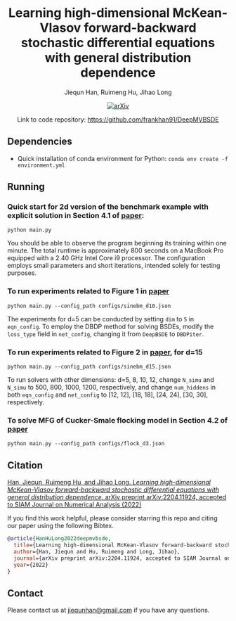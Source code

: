 <div align="center">

# Learning high-dimensional McKean-Vlasov forward-backward stochastic differential equations with general distribution dependence

Jiequn Han, Ruimeng Hu, Jihao Long

[![arXiv](https://img.shields.io/badge/arXiv-2204.11924-b31b1b.svg)](https://arxiv.org/abs/2204.11924)


Link to code repository: https://github.com/frankhan91/DeepMVBSDE

</div>


## Dependencies
* Quick installation of conda environment for Python: ``conda env create -f environment.yml``

## Running
### Quick start for 2d version of the benchmark example with explicit solution in Section 4.1 of [paper](#Citation):
```
python main.py
```
You should be able to observe the program beginning its training within one minute. The total runtime is approximately 800 seconds on a MacBook Pro equipped with a 2.40 GHz Intel Core i9 processor. The configuration employs small parameters and short iterations, intended solely for testing purposes.

### To run experiments related to Figure 1 in [paper](#Citation)
```
python main.py --config_path configs/sinebm_d10.json
```
The experiments for d=5 can be conducted by setting `dim` to `5` in `eqn_config`. To employ the DBDP method for solving BSDEs, modify the `loss_type` field in `net_config`, changing it from `DeepBSDE` to `DBDPiter`.

### To run experiments related to Figure 2 in [paper](#Citation), for d=15
```
python main.py --config_path configs/sinebm_d15.json
```
To run solvers with other dimensions: d=5, 8, 10, 12, change `N_simu` and `N_simu` to 500, 800, 1000, 1200, respectively, and change `num_hiddens` in both `eqn_config` and `net_config` to [12, 12], [18, 18], [24, 24], [30, 30], respectively.

### To solve MFG of Cucker-Smale flocking model in Section 4.2 of [paper](#Citation)
```
python main.py --config_path configs/flock_d3.json
```

## Citation
[Han, Jiequn, Ruimeng Hu, and Jihao Long. *Learning high-dimensional McKean-Vlasov forward-backward stochastic differential equations with general distribution dependence*. arXiv preprint arXiv:2204.11924, accepted to SIAM Journal on Numerical Analysis (2022)](https://arxiv.org/abs/2204.11924)


If you find this work helpful, please consider starring this repo and citing our paper using the following Bibtex.
```bibtex
@article{HanHuLong2022deepmvbsde,
  title={Learning high-dimensional McKean-Vlasov forward-backward stochastic differential equations with general distribution dependence},
  author={Han, Jiequn and Hu, Ruimeng and Long, Jihao},
  journal={arXiv preprint arXiv:2204.11924, accepted to SIAM Journal on Numerical Analysis},
  year={2022}
}
```

## Contact
Please contact us at jiequnhan@gmail.com if you have any questions.
